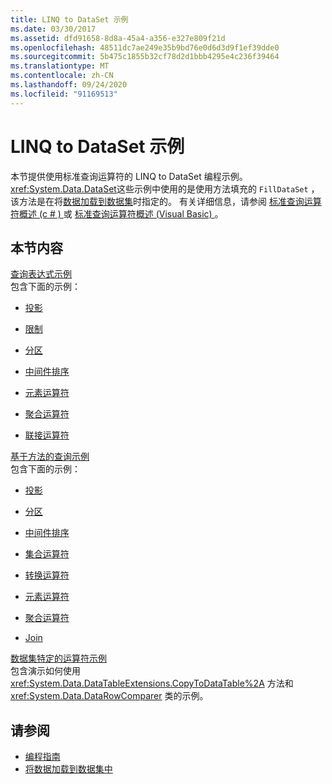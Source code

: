 ```yaml
---
title: LINQ to DataSet 示例
ms.date: 03/30/2017
ms.assetid: dfd91658-8d8a-45a4-a356-e327e809f21d
ms.openlocfilehash: 48511dc7ae249e35b9bd76e0d6d3d9f1ef39dde0
ms.sourcegitcommit: 5b475c1855b32cf78d2d1bbb4295e4c236f39464
ms.translationtype: MT
ms.contentlocale: zh-CN
ms.lasthandoff: 09/24/2020
ms.locfileid: "91169513"
---
```

# <a name="linq-to-dataset-examples"></a>LINQ to DataSet 示例

本节提供使用标准查询运算符的 LINQ to DataSet 编程示例。 <xref:System.Data.DataSet>这些示例中使用的是使用方法填充的 `FillDataSet` ，该方法是在将[数据加载到数据集](loading-data-into-a-dataset.md)时指定的。 有关详细信息，请参阅 [标准查询运算符概述 (c # ) ](../../../csharp/programming-guide/concepts/linq/standard-query-operators-overview.md) 或 [标准查询运算符概述 (Visual Basic) ](../../../visual-basic/programming-guide/concepts/linq/standard-query-operators-overview.md)。  
  
## <a name="in-this-section"></a>本节内容  

 [查询表达式示例](query-expression-examples-linq-to-dataset.md)  
 包含下面的示例：  
  
- [投影](query-expression-syntax-examples-projection-linq-to-dataset.md)  
  
- [限制](query-expression-syntax-examples-restriction-linq-to-dataset.md)  
  
- [分区](query-expression-syntax-examples-partitioning.md)  
  
- [中间件排序](query-expression-syntax-examples-ordering-linq-to-dataset.md)  
  
- [元素运算符](query-expression-syntax-examples-element-operators.md)  
  
- [聚合运算符](query-expression-syntax-examples-aggregate-operators.md)  
  
- [联接运算符](query-expression-syntax-examples-join-operators.md)  
  
 [基于方法的查询示例](method-based-query-examples-linq-to-dataset.md)  
 包含下面的示例：  
  
- [投影](method-based-query-syntax-examples-projection.md)  
  
- [分区](method-based-query-syntax-examples-partitioning-linq.md)  
  
- [中间件排序](method-based-query-syntax-examples-ordering-linq-to-dataset.md)  
  
- [集合运算符](method-based-query-syntax-examples-set-operators.md)  
  
- [转换运算符](method-based-query-syntax-examples-conversion-operators.md)  
  
- [元素运算符](method-based-query-syntax-examples-element-operators.md)  
  
- [聚合运算符](method-based-query-syntax-examples-aggregate-operators.md)  
  
- [Join](method-based-query-syntax-examples-join-linq-to-dataset.md)  
  
 [数据集特定的运算符示例](dataset-specific-operator-examples-linq-to-dataset.md)  
 包含演示如何使用 <xref:System.Data.DataTableExtensions.CopyToDataTable%2A> 方法和 <xref:System.Data.DataRowComparer> 类的示例。  
  
## <a name="see-also"></a>请参阅

- [编程指南](programming-guide-linq-to-dataset.md)
- [将数据加载到数据集中](loading-data-into-a-dataset.md)
